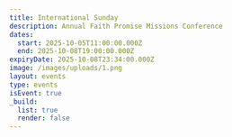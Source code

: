 ```yaml
---
title: International Sunday
description: Annual Faith Promise Missions Conference
dates:
  start: 2025-10-05T11:00:00.000Z
  end: 2025-10-08T19:00:00.000Z
expiryDate: 2025-10-08T23:34:00.000Z
image: /images/uploads/1.png
layout: events
type: events
isEvent: true
_build:
  list: true
  render: false
---
```

